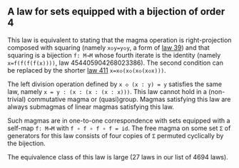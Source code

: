 ## A law for sets equipped with a bijection of order 4

This law is equivalent to stating that the magma operation is right-projection composed with squaring (namely `x◇y=y◇y`, a form of [law 39](https://teorth.github.io/equational_theories/implications/?39)) and that squaring is a bijection `f: M→M` whose fourth iterate is the identity (namely `x=f(f(f(f(x))))`, law 454405904268023386).  The second condition can be replaced by the shorter [law 411](https://teorth.github.io/equational_theories/implications/?411) `x=x◇(x◇(x◇(x◇x)))`.

The left division operation defined by `x ◇ (x : y) = y` satisfies the same law, namely `x = y : (x : (x : (x : x)))`.  This law cannot hold in a (non-trivial) commutative magma or (quasi)group.  Magmas satisfying this law are always submagmas of linear magmas satisfying this law.

Such magmas are in one-to-one correspondence with sets equipped with a self-map `f: M→M` with `f ∘ f ∘ f ∘ f = id`.  The free magma on some set `Σ` of generators for this law consists of four copies of `Σ` permuted cyclically by the bijection.

The equivalence class of this law is large (27 laws in our list of 4694 laws).
